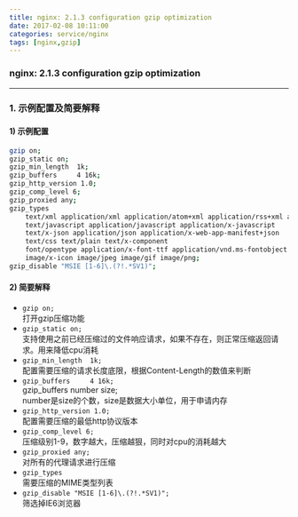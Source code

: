 ```yaml
---
title: nginx: 2.1.3 configuration gzip optimization
date: 2017-02-08 10:11:00
categories: service/nginx
tags: [nginx,gzip]
---
```

### nginx: 2.1.3 configuration gzip optimization

---

### 1. 示例配置及简要解释
#### 1) 示例配置
``` bash
gzip on;
gzip_static on;
gzip_min_length  1k;
gzip_buffers     4 16k;
gzip_http_version 1.0;
gzip_comp_level 6;
gzip_proxied any;
gzip_types  
    text/xml application/xml application/atom+xml application/rss+xml application/xhtml+xml image/svg+xml
    text/javascript application/javascript application/x-javascript
    text/x-json application/json application/x-web-app-manifest+json
    text/css text/plain text/x-component
    font/opentype application/x-font-ttf application/vnd.ms-fontobject
    image/x-icon image/jpeg image/gif image/png;
gzip_disable "MSIE [1-6]\.(?!.*SV1)";
```
#### 2) 简要解释
- `gzip on;`  
打开gzip压缩功能
- `gzip_static on;`  
支持使用之前已经压缩过的文件响应请求，如果不存在，则正常压缩返回请求。用来降低cpu消耗
- `gzip_min_length  1k;`  
配置需要压缩的请求长度底限，根据Content-Length的数值来判断
- `gzip_buffers     4 16k;`  
gzip_buffers number size;  
number是size的个数，size是数据大小单位，用于申请内存
- `gzip_http_version 1.0;`  
配置需要压缩的最低http协议版本
- `gzip_comp_level 6;`  
压缩级别1-9，数字越大，压缩越狠，同时对cpu的消耗越大
- `gzip_proxied any;`  
对所有的代理请求进行压缩
- `gzip_types`  
需要压缩的MIME类型列表
- `gzip_disable "MSIE [1-6]\.(?!.*SV1)";`  
筛选掉IE6浏览器
